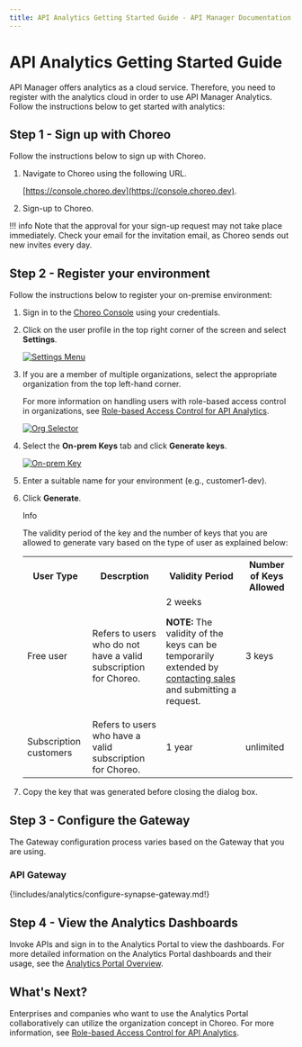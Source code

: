 ```yaml
---
title: API Analytics Getting Started Guide - API Manager Documentation 4.0.0
---
```


# API Analytics Getting Started Guide

API Manager offers analytics as a cloud service. Therefore, you need to register with the analytics cloud in order to use API Manager Analytics. Follow the instructions below to get started with analytics:

## Step 1 - Sign up with Choreo

Follow the instructions below to sign up with Choreo.

1. Navigate to Choreo using the following URL. 
    
     [https://console.choreo.dev](https://console.choreo.dev).

2. Sign-up to Choreo.

!!! info
    Note that the approval for your sign-up request may not take place immediately. Check your email for the invitation email, as Choreo sends out new invites every day.

## Step 2 - Register your environment

Follow the instructions below to register your on-premise environment:

1. Sign in to the [Choreo Console](https://console.choreo.dev) using your credentials.

2. Click on the user profile in the top right corner of the screen and select **Settings**.

     [![Settings Menu]({{base_path}}/assets/img/observe/settings-menu.png)]({{base_path}}/assets/img/observe/settings-menu.png)

3. If you are a member of multiple organizations, select the appropriate organization from the top left-hand corner. 
   
     For more information on handling users with role-based access control in organizations, see [Role-based Access Control for API Analytics]({{base_path}}/api-analytics/role-based-access-control).

     [![Org Selector]({{base_path}}/assets/img/observe/organization-selector.png)]({{base_path}}/assets/img/observe/organization-selector.png)

4. Select the **On-prem Keys** tab and click **Generate keys**.

     [![On-prem Key]({{base_path}}/assets/img/observe/on-prem-key.png)]({{base_path}}/assets/img/observe/on-prem-key.png)

5. Enter a suitable name for your environment (e.g., customer1-dev).

6. Click **Generate**.
   
      <div class="admonition info">
      <p class="admonition-title">Info</p>
      <p>The validity period of the key and the number of keys that you are allowed to generate vary based on the type of user as explained below:</p>
      <table>
      <tr>
      <th><b>User Type</b></th>
      <th><b>Descrption</b></th>
      <th><b>Validity Period</b></th>
      <th><b>Number of Keys Allowed</b></th>
      </tr>
      <tr>
      <td> Free user</td>
      <td> Refers to users who do not have a valid subscription for Choreo.</td>
      <td> 2 weeks</br>
      <p><b>NOTE:</b> The validity of the keys can be temporarily extended by <a href="https://wso2.com/contact/">contacting sales</a> and submitting a request.</p></td>
      <td> 3 keys</td>
      </tr>
      <tr>
      <td> Subscription customers</td>
      <td> Refers to users who have a valid subscription for Choreo.</td>
      <td> 1 year</td>
      <td> unlimited</td>
      </tr>
      </table>
      </div>

7. Copy the key that was generated before closing the dialog box.

## Step 3 - Configure the Gateway

The Gateway configuration process varies based on the Gateway that you are using.

### API Gateway

{!includes/analytics/configure-synapse-gateway.md!}

## Step 4 - View the Analytics Dashboards

Invoke APIs and sign in to the Analytics Portal to view the dashboards. For more detailed information on the Analytics Portal dashboards and their usage, see the [Analytics Portal Overview]({{base_path}}/api-analytics/viewing/analytics-pages-overview).

## What's Next?

Enterprises and companies who want to use the Analytics Portal collaboratively can utilize the organization concept in Choreo. For more information, see [Role-based Access Control for API Analytics]({{base_path}}/api-analytics/role-based-access-control).
